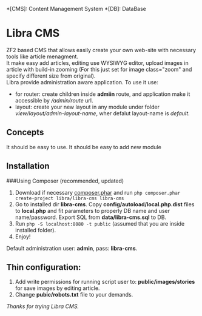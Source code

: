 *[CMS]: Content Management System
*[DB]: DataBase

Libra CMS
=======================
ZF2 based CMS that allows easily create your own web-site with necessary tools like article menagment.  
It make easy add articles, editing use WYSIWYG editor, upload images in article with build-in zooming
  (For this just set for image class="zoom" and specify different size from original).  
Libra provide administration aware application. To use it use:
-   for router: create children inside __admiin__ route, and application make it accessible by _/admin/route_ url.
-   layout: create your new layout in any module under folder _view/layout/admin-layout-name_, wher defalut layout-name is _default_.
  

Concepts
------------
It should be easy to use.
It should be easy to add new module


Installation
------------

###Using Composer (recommended, updated)

1. Download if necessary [composer.phar](http://getcomposer.org/download/) and 
   run `php composer.phar create-project libra/libra-cms libra-cms`
2. Go to installed dir __libra-cms__. Copy __config/autoload/local.php.dist__ files to __local.php__ and fit parameters
   to properly DB name and user name/password. Export SQL from __data/libra-cms.sql__ to DB.
3. Run `php -S localhost:8080 -t public` (assumed that you are inside installed folder).
4. Enjoy!

Default administration user: __admin__, pass: __libra-cms__.

Thin configuration:
-----------------
1. Add write permissions for running script user to:
   __public/images/stories__ for save images by editing article.
2. Change __pubic/robots.txt__ file to your demands.

*Thanks for trying Libra CMS.*